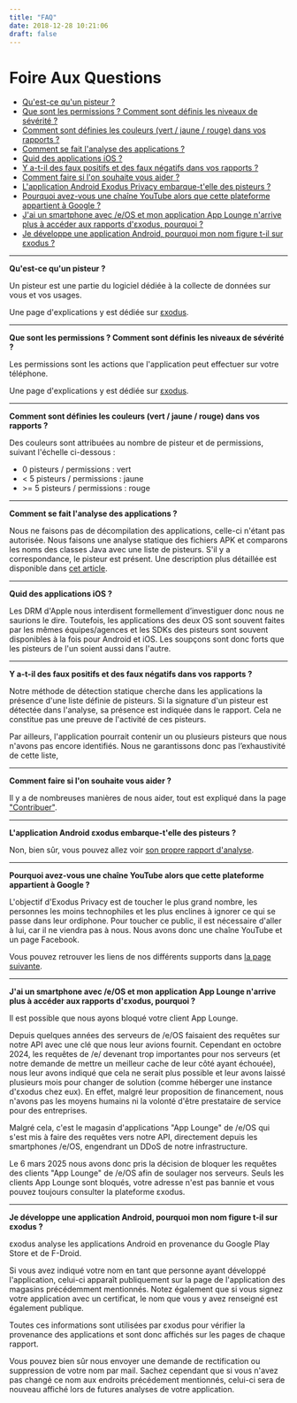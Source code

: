 ```yaml
---
title: "FAQ"
date: 2018-12-28 10:21:06
draft: false
---
```


# Foire Aux Questions

* [Qu'est-ce qu'un pisteur ?](#pisteurs)
* [Que sont les permissions ? Comment sont définis les niveaux de sévérité ?](#permissions)
* [Comment sont définies les couleurs (vert / jaune / rouge) dans vos rapports ?](#couleurs)
* [Comment se fait l'analyse des applications ?](#analyse)
* [Quid des applications iOS ?](#ios)
* [Y a-t-il des faux positifs et des faux négatifs dans vos rapports ?](#negatifs)
* [Comment faire si l'on souhaite vous aider ?](#aider)
* [L'application Android Exodus Privacy embarque-t'elle des pisteurs ?](#exodus)
* [Pourquoi avez-vous une chaîne YouTube alors que cette plateforme appartient à Google ?](#youtube)
* [J'ai un smartphone avec /e/OS et mon application App Lounge n'arrive plus à accéder aux rapports d'εxodus, pourquoi ?](#eos)
* [Je développe une application Android, pourquoi mon nom figure t-il sur εxodus ?](#gdpr)

---

**Qu'est-ce qu'un pisteur ?  <a class="anchor" name="pisteurs"></a>**

Un pisteur est une partie du logiciel dédiée à la collecte de données sur vous et vos usages.

Une page d'explications y est dédiée sur [εxodus](https://reports.exodus-privacy.eu.org/fr/info/trackers/).

---

**Que sont les permissions ? Comment sont définis les niveaux de sévérité ?  <a class="anchor" name="permissions"></a>**

Les permissions sont les actions que l'application peut effectuer sur votre téléphone.

Une page d'explications y est dédiée sur [εxodus](https://reports.exodus-privacy.eu.org/fr/info/permissions/).

---

**Comment sont définies les couleurs (vert / jaune / rouge) dans vos rapports ? <a class="anchor" name="couleurs"></a>**

Des couleurs sont attribuées au nombre de pisteur et de permissions, suivant l'échelle ci-dessous :

* 0 pisteurs / permissions : vert
* < 5 pisteurs / permissions : jaune
* \>= 5 pisteurs / permissions : rouge

---

**Comment se fait l'analyse des applications ? <a class="anchor" name="analyse"></a>**

Nous ne faisons pas de décompilation des applications, celle-ci n'étant pas autorisée. Nous faisons une analyse statique des fichiers APK et comparons les noms des classes Java avec une liste de pisteurs. S'il y a correspondance, le pisteur est présent. Une description plus détaillée est disponible dans [cet article](/fr/post/exodus_static_analysis/).

---

**Quid des applications iOS ? <a class="anchor" name="ios"></a>**

Les DRM d'Apple nous interdisent formellement d’investiguer donc nous ne saurions le dire. Toutefois, les applications des deux OS sont souvent faites par les mêmes équipes/agences et les SDKs des pisteurs sont souvent disponibles à la fois pour Android et iOS. Les soupçons sont donc forts que les pisteurs de l'un soient aussi dans l'autre.

---

**Y a-t-il des faux positifs et des faux négatifs dans vos rapports ?  <a class="anchor" name="negatifs"></a>**

Notre méthode de détection statique cherche dans les applications la présence d'une liste définie de pisteurs. Si la signature d'un pisteur est détectée dans l'analyse, sa présence est indiquée dans le rapport. Cela ne constitue pas une preuve de l'activité de ces pisteurs.

Par ailleurs, l'application pourrait contenir un ou plusieurs pisteurs que nous n'avons pas encore identifiés. Nous ne garantissons donc pas l’exhaustivité de cette liste,

---

**Comment faire si l'on souhaite vous aider ?  <a class="anchor" name="aider"></a>**

Il y a de nombreuses manières de nous aider, tout est expliqué dans la page ["Contribuer"](/fr/page/contribute/).

---

**L'application Android εxodus embarque-t'elle des pisteurs ?  <a class="anchor" name="exodus"></a>**

Non, bien sûr, vous pouvez allez voir [son propre rapport d'analyse](https://reports.exodus-privacy.eu.org/fr/reports/search/org.eu.exodus_privacy.exodusprivacy/).

---

**Pourquoi avez-vous une chaîne YouTube alors que cette plateforme appartient à Google ?  <a class="anchor" name="youtube"></a>**

L'objectif d'Exodus Privacy est de toucher le plus grand nombre, les personnes les moins technophiles et les plus enclines à ignorer ce qui se passe dans leur ordiphone. Pour toucher ce public, il est nécessaire d'aller à lui, car il ne viendra pas à nous. Nous avons donc une chaîne YouTube et un page Facebook.

Vous pouvez retrouver les liens de nos différents supports dans [la page suivante](/fr/page/what/#videos).

---

**J'ai un smartphone avec /e/OS et mon application App Lounge n'arrive plus à accéder aux rapports d'εxodus, pourquoi ?  <a class="anchor" name="eos"></a>**

Il est possible que nous ayons bloqué votre client App Lounge.

Depuis quelques années des serveurs de /e/OS faisaient des requêtes sur notre API avec une clé que nous leur avions fournit. Cependant en octobre 2024, les requêtes de /e/ devenant trop importantes pour nos serveurs (et notre demande de mettre un meilleur cache de leur côté ayant échouée), nous leur avons indiqué que cela ne serait plus possible et leur avons laissé plusieurs mois pour changer de solution (comme héberger une instance d'εxodus chez eux). En effet, malgré leur proposition de financement, nous n'avons pas les moyens humains ni la volonté d'être prestataire de service pour des entreprises.

Malgré cela, c'est le magasin d'applications "App Lounge" de /e/OS qui s'est mis à faire des requêtes vers notre API, directement depuis les smartphones /e/OS, engendrant un DDoS de notre infrastructure.

Le 6 mars 2025 nous avons donc pris la décision de bloquer les requêtes des clients "App Lounge" de /e/OS afin de soulager nos serveurs. Seuls les clients App Lounge sont bloqués, votre adresse n'est pas bannie et vous pouvez toujours consulter la plateforme εxodus.

---

**Je développe une application Android, pourquoi mon nom figure t-il sur εxodus ?  <a class="anchor" name="gdpr"></a>**

εxodus analyse les applications Android en provenance du Google Play Store et de F-Droid.

Si vous avez indiqué votre nom en tant que personne ayant développé l'application, celui-ci apparaît publiquement sur la page de l'application des magasins précédemment mentionnés. Notez également que si vous signez votre application avec un certificat, le nom que vous y avez renseigné est également publique.

Toutes ces informations sont utilisées par εxodus pour vérifier la provenance des applications et sont donc affichés sur les pages de chaque rapport.

Vous pouvez bien sûr nous envoyer une demande de rectification ou suppression de votre nom par mail. Sachez cependant que si vous n'avez pas changé ce nom aux endroits précédement mentionnés, celui-ci sera de nouveau affiché lors de futures analyses de votre application.

<style>
a.anchor {
  display: block;
  position: relative;
  top: -5.5rem;
  visibility: hidden;
}
</style>
